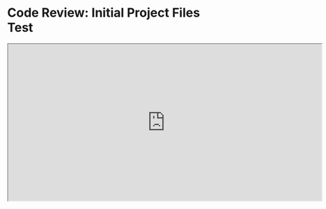 # Code Review: Initial Project Files Test
<div align="center">
<HTML>
   <CENTER><iframe width="720" height="360"
  src="https://www.youtube.com/embed/ePZdA_UjNsE&loop=1">
  </iframe> </CENTER>
</HTML>

</div>
